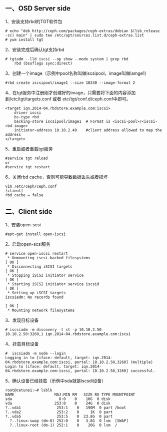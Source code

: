 一、OSD Server side
---

1、安装支持rbd的TGT软件包
```
# echo "deb http://ceph.com/packages/ceph-extras/debian $(lsb_release -sc) main" | sudo tee /etc/apt/sources.list.d/ceph-extras.list
# yum install tgt
```

2、安装完成后确认tgt支持rbd
```
# tgtadm --lld iscsi --op show --mode system | grep rbd
    rbd (bsoflags sync:direct)
```

3、创建一个image（示例中pool名称叫做iscsipool，image叫做iamge1）
```
#rbd create iscsipool/image1 --size 10240 --image-format 2
```

4、在tgt服务中注册刚才创建好的image，只需要将下面的内容添加到/etc/tgt/targets.conf 或者 etc/tgt/conf.d/ceph.conf中即可。
```
<target iqn.2014-04.rbdstore.example.com:iscsi>
    driver iscsi
    bs-type rbd
    backing-store iscsipool/image1  # Format is <iscsi-pool>/<iscsi-rbd-image>
    initiator-address 10.10.2.49    #client address allowed to map the address
</target>
```

5、重启或者重载tgt服务
```
#service tgt reload
or
#service tgt restart
```

6、关闭rbd cache，否则可能导致数据丢失或者损坏
```
vim /etc/ceph/ceph.conf
[client]
rbd_cache = false
```

二、Client side
---

1、安装open-scsi
```
#apt-get install open-iscsi
```

2、启动open-scsi服务
```
# service open-iscsi restart
 * Unmounting iscsi-backed filesystems                                                                                                    [ OK ] 
 * Disconnecting iSCSI targets                                                                                                            [ OK ] 
 * Stopping iSCSI initiator service                                                                                                       [ OK ] 
 * Starting iSCSI initiator service iscsid                                                                                                [ OK ] 
 * Setting up iSCSI targets                                                                                                                      
iscsiadm: No records found
                                                                                                                                          [ OK ]
 * Mounting network filesystems 
```

3、发现目标设备
```
# iscsiadm -m discovery -t st -p 10.10.2.50
10.10.2.50:3260,1 iqn.2014-04.rbdstore.example.com:iscsi
```

4、挂载目标设备
```
#  iscsiadm -m node --login
Logging in to [iface: default, target: iqn.2014-04.rbdstore.example.com:iscsi, portal: 10.10.2.50,3260] (multiple)
Login to [iface: default, target: iqn.2014-04.rbdstore.example.com:iscsi, portal: 10.10.2.50,3260] successful.
```

5、确认设备已经挂载（示例中sda就是iscsdi设备）
```
root@cetune1:~# lsblk 
NAME                  MAJ:MIN RM   SIZE RO TYPE MOUNTPOINT
sda                     8:0    0    10G  0 disk 
vda                   253:0    0    24G  0 disk 
?..vda1                253:1    0   190M  0 part /boot
?..vda2                253:2    0     1K  0 part 
?..vda5                253:5    0  23.8G  0 part 
  ?..linux-swap (dm-0) 252:0    0   3.8G  0 lvm  [SWAP]
  ?..linux-root (dm-1) 252:1    0    20G  0 lvm  /
```
